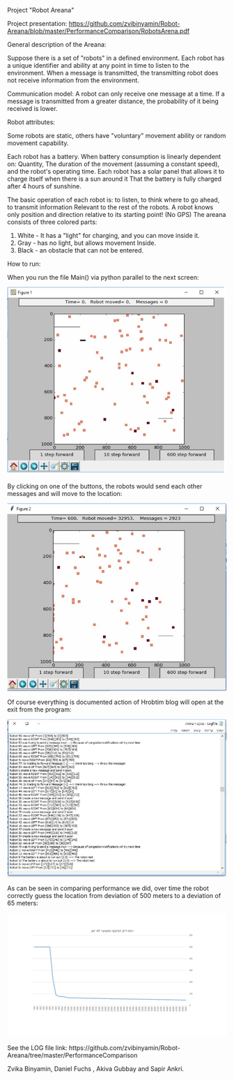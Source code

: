 
Project "Robot Areana"

Project presentation: https://github.com/zvibinyamin/Robot-Areana/blob/master/PerformanceComparison/RobotsArena.pdf

General description of the Areana:

Suppose there is a set of "robots" in a defined environment. Each robot has a unique identifier and ability at any point in time to listen to the environment. When a message is transmitted, the transmitting robot does not receive information from the environment. 

Communication model: A robot can only receive one message at a time. If a message is transmitted from a greater distance, the probability of it being received is lower.

Robot attributes:

Some robots are static, others have "voluntary" movement ability or random movement capability.

Each robot has a battery. When battery consumption is linearly dependent on: Quantity, The duration of the movement (assuming a constant speed), and the robot's operating time.
Each robot has a solar panel that allows it to charge itself when there is a sun around it That the battery is fully charged after 4 hours of sunshine.

The basic operation of each robot is: to listen, to think where to go ahead, to transmit information Relevant to the rest of the robots. A robot knows only position and direction relative to its starting point! (No GPS)
The areana consists of three colored parts:
1) White  - It has a "light" for charging, and you can move inside it. 
2) Gray  - has no light, but allows movement Inside.
3) Black - an obstacle that can not be entered.

How to run:

When you run the file Main() via python parallel to the next screen:
<p align="center">
  <img src="https://github.com/zvibinyamin/Robot-Areana/blob/master/pictures/Image1.jpg?raw=true" width="600"/>
</p>


By clicking on one of the buttons, the robots would send each other messages and will move to the location:
<p align="center">
  <img src="https://github.com/zvibinyamin/Robot-Areana/blob/master/pictures/Image2.jpg?raw=true" width="600"/>
</p>

Of course everything is documented action of Hrobtim blog will open at the exit from the program:
<p align="center">
  <img src="https://github.com/zvibinyamin/Robot-Areana/blob/master/pictures/Image3.jpg?raw=true" width="600"/>
</p>


As can be seen in comparing performance we did, over time the robot correctly guess the location from deviation of 500 meters to a deviation of 65 meters:
<p align="center">
  <img src="https://github.com/zvibinyamin/Robot-Areana/blob/master/pictures/Image4.jpg?raw=true" width="800"/>
</p>
See the LOG file link: https://github.com/zvibinyamin/Robot-Areana/tree/master/PerformanceComparison





Zvika Binyamin, Daniel Fuchs , Akiva Gubbay and Sapir Ankri.


